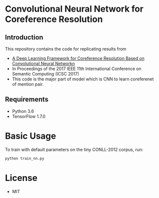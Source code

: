 # Convolutional Neural Network for Coreference Resolution 

## Introduction
This repository contains the code for replicating results from
- [A Deep Learning Framework for Coreference Resolution Based on Convolutional Neural Networkn](http://ieeexplore.ieee.org/document/7889505/)
- In Proceedings of the 2017 IEEE 11th International Conference on Semantic Computing (ICSC 2017)
- This code is the major part of model which is CNN to learn coreferenet of mention pair.

## Requirements
  * Python 3.6
  * TensorFlow 1.7.0

# Basic Usage
To train with default parameters on the tiny CONLL-2012 corpus, run:
```bash
python train_nn.py
```

# License
- MIT
